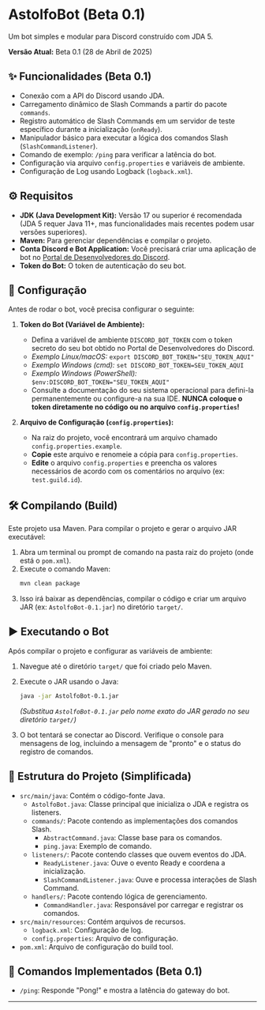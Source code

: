 # AstolfoBot (Beta 0.1)

Um bot simples e modular para Discord construído com JDA 5.

**Versão Atual:** Beta 0.1 (28 de Abril de 2025)

## ✨ Funcionalidades (Beta 0.1)

* Conexão com a API do Discord usando JDA.
* Carregamento dinâmico de Slash Commands a partir do pacote `commands`.
* Registro automático de Slash Commands em um servidor de teste específico durante a inicialização (`onReady`).
* Manipulador básico para executar a lógica dos comandos Slash (`SlashCommandListener`).
* Comando de exemplo: `/ping` para verificar a latência do bot.
* Configuração via arquivo `config.properties` e variáveis de ambiente.
* Configuração de Log usando Logback (`logback.xml`).

## ⚙️ Requisitos

* **JDK (Java Development Kit):** Versão 17 ou superior é recomendada (JDA 5 requer Java 11+, mas funcionalidades mais recentes podem usar versões superiores).
* **Maven:** Para gerenciar dependências e compilar o projeto.
* **Conta Discord e Bot Application:** Você precisará criar uma aplicação de bot no [Portal de Desenvolvedores do Discord](https://discord.com/developers/applications).
* **Token do Bot:** O token de autenticação do seu bot.

## 🔧 Configuração

Antes de rodar o bot, você precisa configurar o seguinte:

1.  **Token do Bot (Variável de Ambiente):**
    * Defina a variável de ambiente `DISCORD_BOT_TOKEN` com o token secreto do seu bot obtido no Portal de Desenvolvedores do Discord.
    * *Exemplo Linux/macOS:* `export DISCORD_BOT_TOKEN="SEU_TOKEN_AQUI"`
    * *Exemplo Windows (cmd):* `set DISCORD_BOT_TOKEN=SEU_TOKEN_AQUI`
    * *Exemplo Windows (PowerShell):* `$env:DISCORD_BOT_TOKEN="SEU_TOKEN_AQUI"`
    * Consulte a documentação do seu sistema operacional para defini-la permanentemente ou configure-a na sua IDE. **NUNCA coloque o token diretamente no código ou no arquivo `config.properties`!**

2.  **Arquivo de Configuração (`config.properties`):**
    * Na raiz do projeto, você encontrará um arquivo chamado `config.properties.example`.
    * **Copie** este arquivo e renomeie a cópia para `config.properties`.
    * **Edite** o arquivo `config.properties` e preencha os valores necessários de acordo com os comentários no arquivo (ex: `test.guild.id`).

## 🛠️ Compilando (Build)

Este projeto usa Maven. Para compilar o projeto e gerar o arquivo JAR executável:

1.  Abra um terminal ou prompt de comando na pasta raiz do projeto (onde está o `pom.xml`).
2.  Execute o comando Maven:
    ```bash
    mvn clean package
    ```
3.  Isso irá baixar as dependências, compilar o código e criar um arquivo JAR (ex: `AstolfoBot-0.1.jar`) no diretório `target/`.

## ▶️ Executando o Bot

Após compilar o projeto e configurar as variáveis de ambiente:

1.  Navegue até o diretório `target/` que foi criado pelo Maven.
2.  Execute o JAR usando o Java:
    ```bash
    java -jar AstolfoBot-0.1.jar
    ```
    *(Substitua `AstolfoBot-0.1.jar` pelo nome exato do JAR gerado no seu diretório `target/`)*

3.  O bot tentará se conectar ao Discord. Verifique o console para mensagens de log, incluindo a mensagem de "pronto" e o status do registro de comandos.

## 📂 Estrutura do Projeto (Simplificada)

* `src/main/java`: Contém o código-fonte Java.
    * `AstolfoBot.java`: Classe principal que inicializa o JDA e registra os listeners.
    * `commands/`: Pacote contendo as implementações dos comandos Slash.
        * `AbstractCommand.java`: Classe base para os comandos.
        * `ping.java`: Exemplo de comando.
    * `listeners/`: Pacote contendo classes que ouvem eventos do JDA.
        * `ReadyListener.java`: Ouve o evento Ready e coordena a inicialização.
        * `SlashCommandListener.java`: Ouve e processa interações de Slash Command.
    * `handlers/`: Pacote contendo lógica de gerenciamento.
        * `CommandHandler.java`: Responsável por carregar e registrar os comandos.
* `src/main/resources`: Contém arquivos de recursos.
    * `logback.xml`: Configuração de log.
    * `config.properties`: Arquivo de configuração.
* `pom.xml`: Arquivo de configuração do build tool.

## 🚀 Comandos Implementados (Beta 0.1)

* `/ping`: Responde "Pong!" e mostra a latência do gateway do bot.
---
